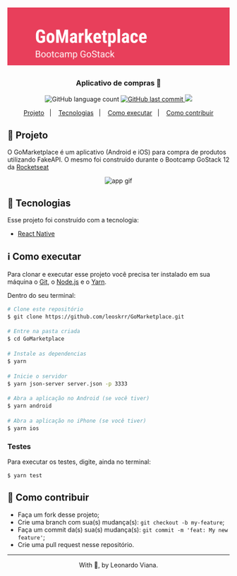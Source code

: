 <h1 align="center">
    <img alt="BeTheHero" title="#BeTheHero" src=".github/cover-gm.png" width="1000px"/>
</h1>

<h3 align="center">
	Aplicativo de compras 🛒
</h3>
<p align="center">
  <img alt="GitHub language count" src="https://img.shields.io/badge/languages-6-green">

  <a href="https://github.com/leoskrr/GoMarketplace/commits/master">
    <img alt="GitHub last commit" src="https://img.shields.io/badge/last%20commit-july-yellowgreen">
  </a>

  <img src="https://img.shields.io/badge/tests-100%25-brightgreen"/>

<p align="center">
  <a href="#-projeto">Projeto</a>&nbsp;&nbsp;&nbsp;|&nbsp;&nbsp;&nbsp;
  <a href="#rocket-Tecnologias">Tecnologias</a>&nbsp;&nbsp;&nbsp;|&nbsp;&nbsp;&nbsp;
  <a href="#-como-executar">Como executar</a>&nbsp;&nbsp;&nbsp;|&nbsp;&nbsp;&nbsp;
  <a href="#-como-contribuir">Como contribuir</a>
</p>

## 📱 Projeto

O GoMarketplace é um aplicativo (Android e iOS) para compra de produtos utilizando FakeAPI. O mesmo foi construído durante o Bootcamp GoStack 12 da <a href="https://www.rocketseat.com.br">Rocketseat</a>

<p align="center">
    <img alt="app gif" src=".github/example.gif" width="250px" />
</p>


## :rocket: Tecnologias

Esse projeto foi construído com a tecnologia:

- [React Native](https://facebook.github.io/react-native/)

## :information_source: Como executar

Para clonar e executar esse projeto você precisa ter instalado em sua máquina o [Git](https://git-scm.com), o [Node.js][nodejs] e o [Yarn][yarn].

Dentro do seu terminal:

```bash
# Clone este repositório
$ git clone https://github.com/leoskrr/GoMarketplace.git

# Entre na pasta criada
$ cd GoMarketplace

# Instale as dependencias
$ yarn

# Inicie o servidor
$ yarn json-server server.json -p 3333

# Abra a aplicação no Android (se você tiver)
$ yarn android

# Abra a aplicação no iPhone (se você tiver)
$ yarn ios
```

### Testes

Para executar os testes, digite, ainda no terminal:
```bash
$ yarn test
```

## 🤔 Como contribuir

- Faça um fork desse projeto;
- Crie uma branch com sua(s) mudança(s): `git checkout -b my-feature`;
- Faça um commit da(s) sua(s) mudança(s): `git commit -m 'feat: My new feature'`;
- Crie uma pull request nesse repositório.

---

<p align="center">With 💜, by Leonardo Viana.</p>

[nodejs]: https://nodejs.org/
[yarn]: https://yarnpkg.com/
[vc]: https://code.visualstudio.com/
[vceditconfig]: https://marketplace.visualstudio.com/items?itemName=EditorConfig.EditorConfig
[vceslint]: https://marketplace.visualstudio.com/items?itemName=dbaeumer.vscode-eslint
[prettier]: https://marketplace.visualstudio.com/items?itemName=esbenp.prettier-vscode
